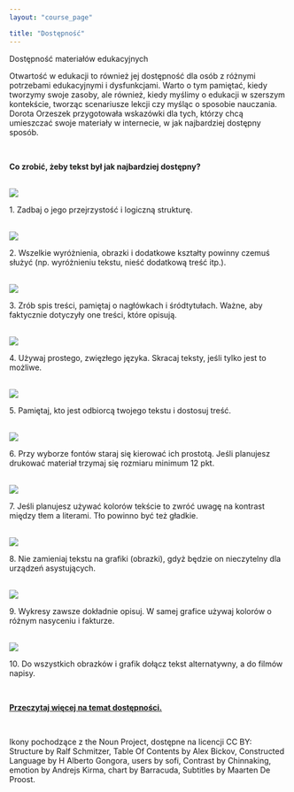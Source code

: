 ```yaml
---
layout: "course_page"

title: "Dostępność"
---
```


<div class="text-center screen-title">
Dostępność materiałów edukacyjnych
</div>

<div class="screen-content">
<p>Otwartość w edukacji to również jej dostępność dla osób z różnymi potrzebami edukacyjnymi i dysfunkcjami. Warto o tym pamiętać, kiedy tworzymy swoje zasoby, ale również, kiedy myślimy o edukacji w szerszym kontekście, tworząc scenariusze lekcji czy myśląc o sposobie nauczania. Dorota Orzeszek przygotowała wskazówki dla tych, którzy chcą umieszczać swoje materiały w internecie, w jak najbardziej dostępny sposób.</p>
  &nbsp;
  <p>
  <strong>Co zrobić, żeby tekst był jak najbardziej dostępny?</strong>
  </p>
&nbsp;
  
  <div class="row access">
  <div class="col-md-2">
   <img src="{{ site.baseurl }}/img/noun_Structure.svg" />          
  </div>   
  <div class="col-md-10">
    <p>
	1. Zadbaj o jego przejrzystość i logiczną strukturę.
	</p>
  </div>             
</div>
   &nbsp; 

<div class="row access">
  <div class="col-md-2">
   <img src="{{ site.baseurl }}/img/zasoby_ikona8.png" />          
  </div>   
  <div class="col-md-10">
   <p>
   2. Wszelkie wyróżnienia, obrazki i dodatkowe kształty powinny czemuś służyć (np. wyróżnieniu tekstu, nieść dodatkową treść itp.).
   </p>
  </div>             
</div>    
   &nbsp; 
   
<div class="row access">
  <div class="col-md-2">
   <img src="{{ site.baseurl }}/img/noun_Table Of Contents.svg" />          
  </div>   
  <div class="col-md-10">
    <p>
	3. Zrób spis treści, pamiętaj o nagłówkach i śródtytułach. Ważne, aby faktycznie dotyczyły one treści, które opisują.
   </p>
  </div>             
</div>    
&nbsp;

<div class="row access">
  <div class="col-md-2">
   <img src="{{ site.baseurl }}/img/noun_Constructed Language.svg" />          
  </div>   
  <div class="col-md-10">
    <p>
	4. Używaj prostego, zwięzłego języka. Skracaj teksty, jeśli tylko jest to możliwe.
   </p>
  </div>             
</div>    
&nbsp;

<div class="row access">
  <div class="col-md-2">
   <img src="{{ site.baseurl }}/img/noun_users.svg" />          
  </div>   
  <div class="col-md-10">
    <p>
	5. Pamiętaj, kto jest odbiorcą twojego tekstu i dostosuj treść.
   </p>
  </div>             
</div>    
&nbsp; 

<div class="row access">
  <div class="col-md-2">
   <img src="{{ site.baseurl }}/img/zasoby_ikona9.png" />          
  </div>   
  <div class="col-md-10">
    <p>
	6. Przy wyborze fontów staraj się kierować ich prostotą. Jeśli planujesz drukować materiał trzymaj się rozmiaru minimum 12 pkt.
   </p>
  </div>             
</div>    
&nbsp;

<div class="row access">
  <div class="col-md-2">
   <img src="{{ site.baseurl }}/img/noun_Contrast.svg" />          
  </div>   
  <div class="col-md-10">
    <p>
	7. Jeśli planujesz używać kolorów tekście to zwróć uwagę na kontrast między tłem a literami. Tło powinno być też gładkie.
   </p>
  </div>             
</div>    
&nbsp;

<div class="row access">
  <div class="col-md-2">
   <img src="{{ site.baseurl }}/img/noun_emotion.svg" />          
  </div>   
  <div class="col-md-10">
    <p>
	8. Nie zamieniaj tekstu na grafiki (obrazki), gdyż będzie on nieczytelny dla urządzeń asystujących.
   </p>
  </div>             
</div> 
&nbsp;

<div class="row access">
  <div class="col-md-2">
   <img src="{{ site.baseurl }}/img/noun_chart.png" />          
  </div>   
  <div class="col-md-10">
    <p>
	9. Wykresy zawsze dokładnie opisuj. W samej grafice używaj kolorów o różnym nasyceniu i fakturze.
   </p>
  </div>             
</div> 
&nbsp; 

<div class="row access">
  <div class="col-md-2">
   <img src="{{ site.baseurl }}/img/noun_Subtitles.svg" />          
  </div>   
  <div class="col-md-10">
    <p>
	10. Do wszystkich obrazków i grafik dołącz tekst alternatywny, a do filmów napisy.
   </p>
  </div>             
</div> 
  &nbsp; 

<p class="text-center">
 <strong><a class="content-link" href="{{ site.baseurl }}/img/pliki_tekstowe/dostępnosc.docx" download> Przeczytaj więcej na temat dostępności.</a> </strong>
  </p>

&nbsp; 
<p class="source">
Ikony pochodzące z the Noun Project, dostępne na licencji CC BY: <br/>
	Structure by Ralf Schmitzer, Table Of Contents by Alex Bickov, Constructed Language by H Alberto Gongora, users by sofi, 
	Contrast by Chinnaking, emotion by Andrejs Kirma, chart by Barracuda, Subtitles by Maarten De Proost.
</p>

</div>
